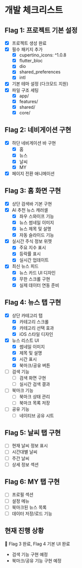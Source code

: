 # 개발 체크리스트

## Flag 1: 프로젝트 기본 설정
- [x] 프로젝트 생성 완료
- [x] 필수 패키지 추가
  - [x] cupertino_icons: ^1.0.8
  - [x] flutter_bloc
  - [x] dio
  - [x] shared_preferences
  - [x] intl
- [x] 기본 테마 설정 (다크모드 지원)
- [x] 파일 구조 세팅
  - [x] app/
  - [x] features/
  - [x] shared/
  - [x] core/

## Flag 2: 네비게이션 구현
- [x] 하단 네비게이션 바 구현
  - [x] 홈
  - [x] 뉴스
  - [x] 날씨
  - [x] MY
- [x] 페이지 전환 애니메이션

## Flag 3: 홈 화면 구현
- [x] 상단 검색바 기본 구현
- [x] AI 추천 뉴스 캐러셀
  - [x] 좌우 스와이프 기능
  - [x] 뉴스 썸네일 이미지
  - [x] 뉴스 제목 및 설명
  - [x] 자동 슬라이드 기능
- [x] 실시간 주식 정보 위젯
  - [x] 주요 지수 표시
  - [x] 등락률 표시
  - [x] 실시간 업데이트
- [x] 최신 뉴스 피드
  - [x] 뉴스 카드 UI 디자인
  - [x] 무한 스크롤 구현
  - [x] 실제 데이터 연동 준비

## Flag 4: 뉴스 탭 구현
- [x] 상단 카테고리 탭
  - [x] 카테고리 스크롤
  - [x] 카테고리 선택 효과
  - [x] iOS 스타일 디자인
- [x] 뉴스 리스트 UI
  - [x] 썸네일 이미지
  - [x] 제목 및 설명
  - [x] 시간 표시
  - [x] 북마크/공유 버튼
- [ ] 검색 기능
  - [ ] 검색 화면 구현
  - [ ] 실시간 검색 결과
- [ ] 북마크 기능
  - [ ] 북마크 상태 관리
  - [ ] 북마크 목록 저장
- [ ] 공유 기능
  - [ ] 네이티브 공유 시트

## Flag 5: 날씨 탭 구현
- [ ] 현재 날씨 정보 표시
- [ ] 시간대별 날씨
- [ ] 주간 날씨
- [ ] 상세 정보 섹션

## Flag 6: MY 탭 구현
- [ ] 프로필 섹션
- [ ] 설정 메뉴
- [ ] 북마크된 뉴스 목록
- [ ] 데이터 저장/로드 기능

## 현재 진행 상황
🚩 Flag 3 완료, Flag 4 기본 UI 완료
- 검색 기능 구현 예정
- 북마크/공유 기능 구현 예정